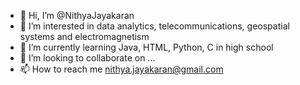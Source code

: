 - 👋 Hi, I’m @NithyaJayakaran
- 👀 I’m interested in data analytics, telecommunications, geospatial systems and electromagnetism
- 🌱 I’m currently learning Java, HTML, Python, C in high school
- 💞️ I’m looking to collaborate on ...
- 📫 How to reach me nithya.jayakaran@gmail.com

<!---
NithyaJayakaran/NithyaJayakaran is a ✨ special ✨ repository because its `README.md` (this file) appears on your GitHub profile.
You can click the Preview link to take a look at your changes.
--->
